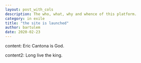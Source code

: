 ```yaml
---
layout: post_with_cols
description: The who, what, why and whence of this platform.
category: in exile
title: "the site is launched"
author: bartulem
date: 2020-02-23
---
```


content: Eric Cantona is God.

content2: Long live the king.
